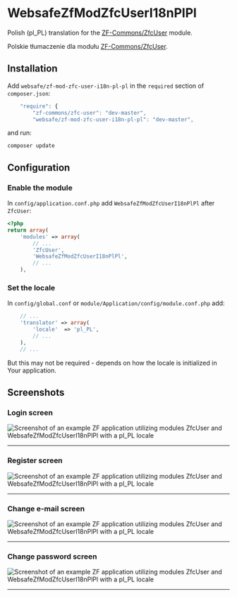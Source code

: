 WebsafeZfModZfcUserI18nPlPl
===============================================================================

Polish (pl_PL) translation for the [ZF-Commons/ZfcUser] module.

Polskie tłumaczenie dla modułu [ZF-Commons/ZfcUser].



Installation
-------------------------------------------------------------------------------

Add `websafe/zf-mod-zfc-user-i18n-pl-pl` in the `required` section of
`composer.json`:

~~~~ javascript
    "require": {
        "zf-commons/zfc-user": "dev-master",
        "websafe/zf-mod-zfc-user-i18n-pl-pl": "dev-master",
~~~~


and run:

~~~~
composer update
~~~~




Configuration
-------------------------------------------------------------------------------


### Enable the module

In `config/application.conf.php` add `WebsafeZfModZfcUserI18nPlPl` after 
`ZfcUser`:

~~~~ php
<?php
return array(
    'modules' => array(
        // ...
        'ZfcUser',
        'WebsafeZfModZfcUserI18nPlPl',
        // ...
    ),
~~~~



### Set the locale

In `config/global.conf` or `module/Application/config/module.conf.php` add:

~~~~ php
    // ...
    'translator' => array(
        'locale'  => 'pl_PL',
        // ...
    ),
    // ...
~~~~

But this may not be required - depends on how the locale is initialized
in Your application.



Screenshots
-------------------------------------------------------------------------------


### Login screen

![Screenshot of an example ZF application utilizing modules ZfcUser and WebsafeZfModZfcUserI18nPlPl with a pl_PL locale](../../master/assets/screenshot-login.png "Screenshot of an example ZF application utilizing modules ZfcUser and WebsafeZfModZfcUserI18nPlPl with a pl_PL locale")


* * *


### Register screen

![Screenshot of an example ZF application utilizing modules ZfcUser and WebsafeZfModZfcUserI18nPlPl with a pl_PL locale](../../master/assets/screenshot-register.png "Screenshot of an example ZF application utilizing modules ZfcUser and WebsafeZfModZfcUserI18nPlPl with a pl_PL locale")


* * *


### Change e-mail screen

![Screenshot of an example ZF application utilizing modules ZfcUser and WebsafeZfModZfcUserI18nPlPl with a pl_PL locale](../../master/assets/screenshot-change-email.png "Screenshot of an example ZF application utilizing modules ZfcUser and WebsafeZfModZfcUserI18nPlPl with a pl_PL locale")


* * *


### Change password screen

![Screenshot of an example ZF application utilizing modules ZfcUser and WebsafeZfModZfcUserI18nPlPl with a pl_PL locale](../../master/assets/screenshot-change-password.png "Screenshot of an example ZF application utilizing modules ZfcUser and WebsafeZfModZfcUserI18nPlPl with a pl_PL locale")


* * *


[ZF-Commons/ZfcUser]: https://github.com/ZF-Commons/ZfcUser "ZfcUser is a user registration and authentication module for Zend Framework 2."
